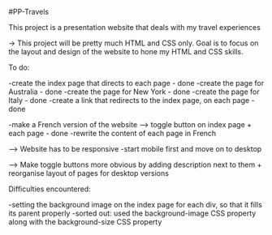 #PP-Travels

This project is a presentation website that deals with my travel experiences 

-> This project will be pretty much HTML and CSS only.
   Goal is to focus on the layout and design of the website to hone my HTML and CSS skills.

To do:

-create the index page that directs to each page - done 
-create the page for Australia - done 
-create the page for New York - done
-create the page for Italy - done
-create a link that redirects to the index page, on each page - done

-make a French version of the website --> toggle button on index page + each page - done
    -rewrite the content of each page in French

--> Website has to be responsive 
    -start mobile first and move on to desktop

--> Make toggle buttons more obvious by adding description next to them + reorganise layout of pages for desktop versions

Difficulties encountered:

-setting the background image on the index page for each div, so that it fills its parent properly
    -sorted out: used the background-image CSS property along with the background-size CSS property
